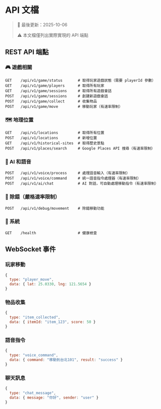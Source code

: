 # API 文檔

> 📅 最後更新：2025-10-06
>
> ⚠️ 本文檔僅列出實際實現的 API 端點

## REST API 端點

### 🎮 遊戲相關
```
GET    /api/v1/game/status       # 取得玩家遊戲狀態（需要 playerId 參數）
GET    /api/v1/game/players      # 取得所有玩家
GET    /api/v1/game/sessions     # 取得所有遊戲會話
POST   /api/v1/game/sessions     # 創建新遊戲會話
POST   /api/v1/game/collect      # 收集物品
POST   /api/v1/game/move         # 移動玩家（有速率限制）
```

### 🗺️ 地理位置
```
GET    /api/v1/locations         # 取得所有位置
POST   /api/v1/locations         # 新增位置
GET    /api/v1/historical-sites  # 取得歷史景點
POST   /api/v1/places/search     # Google Places API 搜尋（有速率限制）
```

### 🤖 AI 和語音
```
POST   /api/v1/voice/process     # 處理語音輸入（有速率限制）
POST   /api/v1/voice/command     # 統一語音指令處理器（有速率限制）
POST   /api/v1/ai/chat           # AI 對話，可自動處理移動指令（有速率限制）
```

### 🔧 除錯（嚴格速率限制）
```
POST   /api/v1/debug/movement    # 除錯移動功能
```

### 🏥 系統
```
GET    /health                   # 健康檢查
```

## WebSocket 事件

### 玩家移動
```javascript
{
  type: "player_move",
  data: { lat: 25.0330, lng: 121.5654 }
}
```

### 物品收集
```javascript
{
  type: "item_collected",
  data: { itemId: "item_123", score: 50 }
}
```

### 語音指令
```javascript
{
  type: "voice_command",
  data: { command: "移動到台北101", result: "success" }
}
```

### 聊天訊息
```javascript
{
  type: "chat_message",
  data: { message: "你好", sender: "user" }
}
```